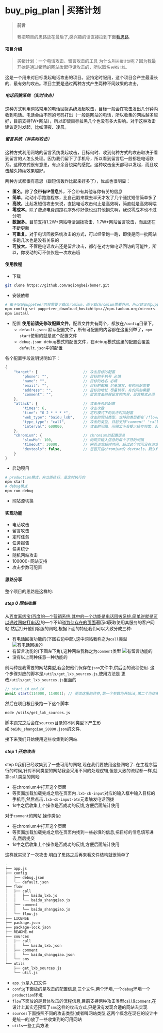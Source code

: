 # buy_pig_plan | 买猪计划
> #### 前言
> 我把项目的思路放在最后了,感兴趣的话直接拉到下面[看思路](https://github.com/aqiongbei/buy_pig_plan#思路分享).

#### 项目介绍

> 买猪计划：一个电话攻击、留言攻击的工具
> 为什么叫`买猪计划`呢？因为我最开始是通过猪场的网站发起电话攻击的，所以取名`买猪计划`。

这是一个用来对目标发起电话攻击的项目。坚持定时服用，这个项目会产生最漫长的、最有效的攻击。项目主要是通过两种方式产生两种不同效果的攻击。

##### 电话回拨系统（实时攻击）
这种方式利用网站常用的电话回拨系统发起攻击，目标一般会在攻击发出几分钟内收到电话。电话会由不同的号码打出（一般是网站的电话，所以收集的网站越多越好，目前支持1W+网站），所以即使目标拉黑几个也没有多大影响。对于这种攻击建议定时发起，比如深夜、凌晨。

##### 留言系统（非实时攻击）
这种方式利用网站的留言系统发起攻击，目标何时、收到何种方式的攻击取决于看到留言的人怎么处理。因为我们留下了手机号，所以看到留言后一般都是电话联系。这种方式很有意思，有点余音绕梁的感觉。这种攻击全天都可以发起，而且攻击越久持续效果越好。

两种方式都很有意思（跟短信轰炸比起来好多了），优点也很明显：

- **匿名**。除了**会带有IP信息**外，不会带有其他与你有关的信息
- **简单**。动动小手跑跑程序，比自己戳来戳去半天才发了几个骚扰短信简单多了
- **高效**。比起发短信攻击来说，直接电话攻击何止是高效啊，简直就是高效啊喂
- **零成本**。除了费点电费跑跑程序外你好像也没其他损失啊，我说零成本也不过分吧
- **数据多**。目前支持1.2W+网站电话回拨攻击、1.7W+网站留言攻击，而且还在不断更新
- **可重复**。对于电话回拨系统攻击的方式，可以经常跑一跑，即使是同一批网站多跑几次也是没有关系的
- **可放大**。不管是电话攻击还是留言攻击，都存在对方做电话回访的可能性，所以，你发动的可不仅仅是一次攻击哦

#### 使用教程

- 下载
```sh
git clone https://github.com/aqiongbei/bomer.git
```

- 安装依赖

```sh
# 由于安装puppeteer时候需要下载chromium，而下载chromium需要外网，所以建议对puppeteer使用国内镜像下载，加上下面这句
npm config set puppeteer_download_host=https://npm.taobao.org/mirrors
npm install
```

- 配置
**使用前请先修改配置文件**，配置文件共有两个，都放在`/config`目录下。
    - `default.json`: 默认配置文件，所有可配置的内容都在这里列举了，`npm start`使用的就是这个配置文件
    - `debug.json`: debug模式的配置文件，在debug模式这里的配置会覆盖`default.json`中的配置

各个配置字段说明说明如下：
```js
{
    "target": {                     // 攻击目标的配置
        "phone": "",                // 目标的手机号 必填
        "name": "",                 // 目标的姓名 必填
        "email": "",                // 目标的邮箱 尽量填写，有的网站需要
        "address": "",              // 目标的地址 尽量填写，有的网站需要
        "comment": "",              // 留言攻击时候留言的内容，留言模式必须
    },
    "attack": {                     // 攻击任务的配置
        "times": 6,                 // 攻击次数
        "time": "0 2 * * * *",      // 定时模式下的攻击时间配置
        "web_type": "baidu_lxb",    // 攻击的网站类型，支持的类型都在`/flow/flow.js`中定义
        "type_type": "call",        // 攻击的类型，目前支持"comment" "call"两种
        "interval": 600000,         // 攻击的间隔，间隔太小会提示操作频繁，起不到攻击作用，默认60s
    },
    "chromium": {                   // chromium的配置信息
        "slowMo": 100,              // 向网页输入信息的每个字符的间隔
        "timeout": 30000,           // 网页请求超时时间，超过这个时间没有请求完成，这个任务就算失败
        "devtools": false,          // 是否开启chromium的 devtools，默认false就好
    }
}
```

- 启动项目
```sh
# production模式，非立即执行，是定时执行的
npm start
# debug模式
npm run debug
```

- 网站源切换
#### 实现功能

- 电话攻击
- 留言攻击
- 定时任务
- 任务报告
- 任务统计
- 随机网站攻击
- 100000+网站支持
- 攻击参数可配置

#### 思路分享
整个项目的思路是这样的:
##### step 0 网站收集
从[百度离线宝(百度的一个营销系统,其中的一个功能是电话回拨系统,简单说就是可以通过网站打电话)](https://lxb.baidu.com/lxb/index.html)的一个不知道[为何存在的页面](http://lxbjs.baidu.com/cb/url/show?f=56&id=1)遍历id获取使用其服务的客户网站.然后打开他们客服的网站,根据下面的特征我们可以大致分成三种:
- 有电话回拨功能的(下图右边中部),这中网站我称之为`call`类型
![有电话回拨的](./images/call.png)
- 有留言功能的(下图左下角),这种网站我称之为`comment`类型
![有留言功能的](./images/comment.png)
- 没有以上两种任意一种功能的

前两种是我需要的网站类型,我会把他们保存在`json`文件中,供后面的流程使用.
这个步骤对应的脚本是`/utils/get_lxb_sources.js`,使用方法是
更改`/utils/get_lxb_sources.js`里面的
```js
// start_id end_id
await start(114000, 114001); // 更改这里的传参,第一个参数为开始id,第二个为结束id,这里建议start_id和end_id相差10000最好
```
然后在项目根目录跑一下这个脚本
```sh
node /utils/get_lxb_sources.js
```
脚本跑完之后会在`sources`目录的不同类型下产生形如:`baidu_shangqiao_50000.json`的文件.

接下来我们开始使用这些收集到的网站.

##### step 1 开始攻击
step 0我们已经收集到了一些可用的网站,现在我们要使用这些网站了.
在主程序运行的时候,针对不同类型的网站我会采用不同的处理逻辑,但是大致的流程都一样,就拿`call`类型的网站:
- 在chromium中打开这个页面
- 等页面加载加载完成之后在页面内`.lxb-cb-input`对应的输入框中输入目标的手机号,然后点击`.lxb-cb-input-btn`元素触发电话回拨
- 1s中之后收集上个操作是否成功的反馈,方便后面统计使用

对于`comment`的网站,操作类似:
- 在chromium中打开这个页面
- 等页面加载加载完成之后在页面内找到一些必填的信息,把目标的信息填写进去,然后提交
- 1s中之后收集上个操作是否成功的反馈,方便后面统计使用

这样就实现了一次攻击.明白了思路之后再来看文件结构就很简单了
```sh
.
├── app.js
├── config
│   ├── debug.json
│   └── default.json
├── flow
│   ├── call
│   │   ├── baidu_lxb.js
│   │   └── baidu_shangqiao.js
│   ├── comment
│   │   └── baidu_shangqiao.js
│   └── flow.js
├── LICENSE
├── package.json
├── package-lock.json
├── README.md
├── sources
│   ├── call
│   │   └── baidu_lxb.json
│   ├── comment
│   │   └── baidu_shangqiao.json
│   └── sms
└── utils
    ├── get_lxb_sources.js
    └── util.js
```
- `app.js`是入口文件
- `config`下面放的是攻击的配置信息,三个文件,两个环境,一个`debug`环境一个`production`环境
- `flow`下面放的是具体攻击的流程信息,目前支持两种攻击类型`call`&`comment`,在设计上其实还预留了`sms`这样的攻击方式,只是没有发现合适的网站去实现
- `sources`下面按照不同的攻击类型(或者叫网站类型,这两个概念在现在的设计中是统一的)放了一些收集到的可用网站
- `utils`一些工具方法